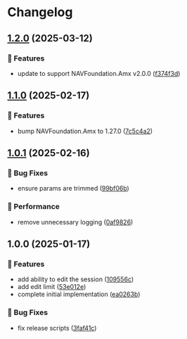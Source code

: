 # Changelog

## [1.2.0](https://github.com/Norgate-AV/NAVDatabase.Amx.SessionManager/compare/v1.1.0...v1.2.0) (2025-03-12)

### 🌟 Features

- update to support NAVFoundation.Amx v2.0.0 ([f374f3d](https://github.com/Norgate-AV/NAVDatabase.Amx.SessionManager/commit/f374f3d059d268efd00b40b6e47423e65189f99e))

## [1.1.0](https://github.com/Norgate-AV/NAVDatabase.Amx.SessionManager/compare/v1.0.1...v1.1.0) (2025-02-17)

### 🌟 Features

- bump NAVFoundation.Amx to 1.27.0 ([7c5c4a2](https://github.com/Norgate-AV/NAVDatabase.Amx.SessionManager/commit/7c5c4a2e273d2ee82fdadf739963ca613dac66d4))

## [1.0.1](https://github.com/Norgate-AV/NAVDatabase.Amx.SessionManager/compare/v1.0.0...v1.0.1) (2025-02-16)

### 🐛 Bug Fixes

- ensure params are trimmed ([99bf06b](https://github.com/Norgate-AV/NAVDatabase.Amx.SessionManager/commit/99bf06b542ef6cc6f11f9b090e2c7a36c19f7755))

### 🚀 Performance

- remove unnecessary logging ([0af9826](https://github.com/Norgate-AV/NAVDatabase.Amx.SessionManager/commit/0af9826560d2d358e648c4dda322f2430865af2f))

## 1.0.0 (2025-01-17)

### 🌟 Features

- add ability to edit the session ([109556c](https://github.com/Norgate-AV/NAVDatabase.Amx.SessionManager/commit/109556c8a45073fd934f236c5d82664101696a41))
- add edit limit ([53e012e](https://github.com/Norgate-AV/NAVDatabase.Amx.SessionManager/commit/53e012e4ad6c466fe69798d669ef669df0414b43))
- complete initial implementation ([ea0263b](https://github.com/Norgate-AV/NAVDatabase.Amx.SessionManager/commit/ea0263bc26d516983e11a3b61dd9331d5f311af0))

### 🐛 Bug Fixes

- fix release scripts ([3faf41c](https://github.com/Norgate-AV/NAVDatabase.Amx.SessionManager/commit/3faf41c923884b0699c018b283e9c51caeff92ac))
